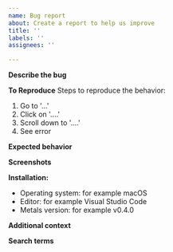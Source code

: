 ```yaml
---
name: Bug report
about: Create a report to help us improve
title: ''
labels: ''
assignees: ''

---
```


**Describe the bug**
<!-- A clear and concise description of what the bug is. -->

**To Reproduce**
Steps to reproduce the behavior:
1. Go to '...'
2. Click on '....'
3. Scroll down to '....'
4. See error

**Expected behavior**
<!-- A clear and concise description of what you expected to happen. -->

**Screenshots**
<!-- If applicable, add screenshots to help explain your problem. -->

**Installation:**
- Operating system: for example macOS
- Editor: for example Visual Studio Code
- Metals version: for example v0.4.0

**Additional context**
<!-- Add any other context about the problem here. -->

**Search terms**
<!-- Help other people discover your feature request by writing words they might search for. -->
